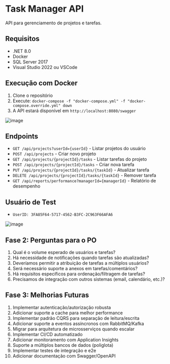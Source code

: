 # Task Manager API

API para gerenciamento de projetos e tarefas.

## Requisitos

- .NET 8.0
- Docker 
- SQL Server 2017
- Visual Studio 2022 ou VSCode

## Execução com Docker

1. Clone o repositório
2. Execute: `docker-compose -f "docker-compose.yml" -f "docker-compose.override.yml" down`
3. A API estará disponível em `http://localhost:8080/swagger`

![image](https://github.com/user-attachments/assets/ccac2be0-ff70-46d4-a695-9ddf87f583b6)

## Endpoints

- `GET /api/projects?userId={userId}` - Listar projetos do usuário
- `POST /api/projects` - Criar novo projeto
- `GET /api/projects/{projectId}/tasks` - Listar tarefas do projeto
- `POST /api/projects/{projectId}/tasks` - Criar nova tarefa
- `PUT /api/projects/{projectId}/tasks/{taskId}` - Atualizar tarefa
- `DELETE /api/projects/{projectId}/tasks/{taskId}` - Remover tarefa
- `GET /api/reports/performance?managerId={managerId}` - Relatório de desempenho

## Usuário de Test

- `UserID: 3FA85F64-5717-4562-B3FC-2C963F66AFA6`

![image](https://github.com/user-attachments/assets/ab9d2e4b-c8df-45f9-98e6-23dd4a2001ea)


## Fase 2: Perguntas para o PO

1. Qual é o volume esperado de usuários e tarefas?
2. Há necessidade de notificações quando tarefas são atualizadas?
3. Deveríamos permitir a atribuição de tarefas a múltiplos usuários?
4. Será necessário suporte a anexos em tarefas/comentários?
5. Há requisitos específicos para ordenação/filtragem de tarefas?
6. Precisamos de integração com outros sistemas (email, calendário, etc.)?

## Fase 3: Melhorias Futuras

1. Implementar autenticação/autorização robusta
2. Adicionar suporte a cache para melhor performance
3. Implementar padrão CQRS para separação de leitura/escrita
4. Adicionar suporte a eventos assíncronos com RabbitMQ/Kafka
5. Migrar para arquitetura de microsserviços quando escalar
6. Implementar CI/CD automatizado
7. Adicionar monitoramento com Application Insights
8. Suporte a múltiplos bancos de dados (poliglota)
9. Implementar testes de integração e e2e
10. Adicionar documentação com Swagger/OpenAPI
